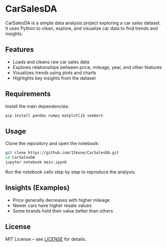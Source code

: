 # CarSalesDA

CarSalesDA is a simple data analysis project exploring a car sales dataset.  
It uses Python to clean, explore, and visualize car data to find trends and insights.

## Features

- Loads and cleans raw car sales data  
- Explores relationships between price, mileage, year, and other features  
- Visualizes trends using plots and charts  
- Highlights key insights from the dataset  

## Requirements

Install the main dependencies:

```bash
pip install pandas numpy matplotlib seaborn
```

## Usage

Clone the repository and open the notebook:

```bash
git clone https://github.com/15kone/CarSalesDA.git
cd CarSalesDA
jupyter notebook main.ipynb
```

Run the notebook cells step by step to reproduce the analysis.

## Insights (Examples)

* Price generally decreases with higher mileage
* Newer cars have higher resale values
* Some brands hold their value better than others

## License

MIT License – see [LICENSE](LICENSE) for details.

```
